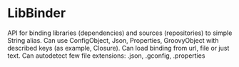 # LibBinder
API for binding libraries (dependencies) and sources (repositories) to simple String alias. Can use ConfigObject, Json, Properties, GroovyObject with described keys (as example, Closure). Can load binding from url, file or just text. Can autodetect few file extensions: .json, .gconfig, .properties
